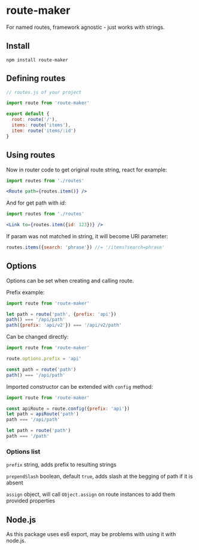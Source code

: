 # route-maker

For named routes, framework agnostic - just works with strings.

## Install
`npm install route-maker`

## Defining routes
```javascript
// routes.js of your project

import route from 'route-maker'

export default {
  root: route('/'),
  items: route('items'),
  item: route('items/:id')
}
```

## Using routes

Now in router code to get original route string, react for example:

```jsx
import routes from './routes'

<Route path={routes.item()} />
```

And for get path with *id*:

```jsx
import routes from './routes'

<Link to={routes.item({id: 123})} />
```

If param was not matched in string, it will become URI parameter:

```javascript
routes.items({search: 'phrase'}) //= '/items?search=phrase'
```

## Options

Options can be set when creating and calling route.

Prefix example:
```javascript
import route from 'route-maker'

let path = route('path', {prefix: 'api'})
path() === '/api/path'
path({prefix: 'api/v2'}) === '/api/v2/path'
```

Can be changed directly:

```javascript
import route from 'route-maker'

route.options.prefix = 'api'

const path = route('path')
path() === '/api/path'
```

Imported constructor can be extended with `config` method:

```javascript
import route from 'route-maker'

const apiRoute = route.config({prefix: 'api'})
let path = apiRoute('path')
path === '/api/path'

let path = route('path')
path === '/path'
```

### Options list

`prefix` string, adds prefix to resulting strings

`prependSlash` boolean, default `true`, adds slash at the begging of path if it is absent

`assign` object, will call `Object.assign` on route instances to add them provided properties

## Node.js

As this package uses es6 export, may be problems with using it with node.js.
